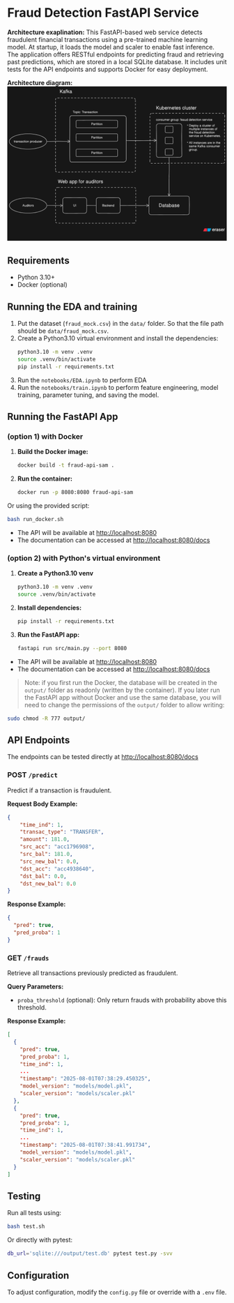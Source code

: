 # Fraud Detection FastAPI Service

**Architecture exaplination:**
This FastAPI-based web service detects fraudulent financial transactions using a pre-trained machine learning model. At startup, it loads the model and scaler to enable fast inference. The application offers RESTful endpoints for predicting fraud and retrieving past predictions, which are stored in a local SQLite database. It includes unit tests for the API endpoints and supports Docker for easy deployment.


**Architecture diagram:**
![Architecture Diagram](./diagram.png)


## Requirements

- Python 3.10+
- Docker (optional)

## Running the EDA and training

1. Put the dataset  (`fraud_mock.csv`) in the `data/` folder. So that the file path should be `data/fraud_mock.csv`.
2. Create a Python3.10 virtual environment and install the dependencies:
   ```sh
   python3.10 -m venv .venv
   source .venv/bin/activate
   pip install -r requirements.txt
   ```
2. Run the `notebooks/EDA.ipynb` to perform EDA
3. Run the `notebooks/train.ipynb` to perform feature engineering, model training, parameter tuning, and saving the model.

## Running the FastAPI App


### (option 1) with Docker

1. **Build the Docker image:**
   ```sh
   docker build -t fraud-api-sam .
   ```

2. **Run the container:**
   ```sh
   docker run -p 8080:8080 fraud-api-sam
   ```

Or using the provided script:
```sh
bash run_docker.sh
```
- The API will be available at [http://localhost:8080](http://localhost:8080)
- The documentation can be accessed at [http://localhost:8080/docs](http://localhost:8080/docs)

### (option 2) with Python's virtual environment

1. **Create a Python3.10 venv**
    ```sh
    python3.10 -m venv .venv
    source .venv/bin/activate
    ```
2. **Install dependencies:**
    ```sh
    pip install -r requirements.txt
    ```

3. **Run the FastAPI app:**
    ```sh
    fastapi run src/main.py --port 8080
    ```

- The API will be available at [http://localhost:8080](http://localhost:8080)
- The documentation can be accessed at [http://localhost:8080/docs](http://localhost:8080/docs)

> Note: if you first run the Docker, the database will be created in the `output/` folder as readonly (written by the container). If you later run the FastAPI app without Docker and use the same database, you will need to change the permissions of the `output/` folder to allow writing:
```sh
sudo chmod -R 777 output/
```

## API Endpoints

The endpoints can be tested directly at [http://localhost:8080/docs](http://localhost:8080/docs)

### POST `/predict`

Predict if a transaction is fraudulent.

**Request Body Example:**
```json
{
    "time_ind": 1, 
    "transac_type": "TRANSFER", 
    "amount": 181.0, 
    "src_acc": "acc1796908", 
    "src_bal": 181.0, 
    "src_new_bal": 0.0, 
    "dst_acc": "acc4938640", 
    "dst_bal": 0.0, 
    "dst_new_bal": 0.0
}

```

**Response Example:**
```json
{
  "pred": true,
  "pred_proba": 1
}
```

### GET `/frauds`

Retrieve all transactions previously predicted as fraudulent.

**Query Parameters:**
- `proba_threshold` (optional): Only return frauds with probability above this threshold.

**Response Example:**
```json
[
  {
    "pred": true,
    "pred_proba": 1,
    "time_ind": 1,
    ...
    "timestamp": "2025-08-01T07:38:29.450325",
    "model_version": "models/model.pkl",
    "scaler_version": "models/scaler.pkl"
  },
  {
    "pred": true,
    "pred_proba": 1,
    "time_ind": 1,
    ...
    "timestamp": "2025-08-01T07:38:41.991734",
    "model_version": "models/model.pkl",
    "scaler_version": "models/scaler.pkl"
  }
]
```

## Testing

Run all tests using:

```sh
bash test.sh
```

Or directly with pytest:

```sh
db_url='sqlite:///output/test.db' pytest test.py -svv
```

## Configuration

To adjust configuration, modify the `config.py` file or override with a `.env` file.
